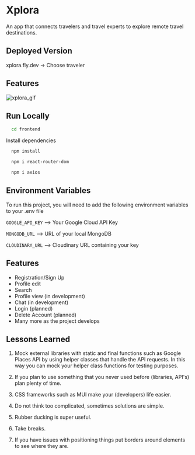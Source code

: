 
# Xplora
An app that connects travelers and travel experts to explore remote travel destinations. 

## Deployed Version
xplora.fly.dev -> Choose traveler

## Features 
![xplora_gif](https://user-images.githubusercontent.com/122820707/232805810-04f01354-e059-4b27-a394-729efa10ef82.gif)

## Run Locally

```bash
  cd frontend
```

Install dependencies

```bash
  npm install
```

```bash
  npm i react-router-dom
```

```bash
  npm i axios
```


## Environment Variables

To run this project, you will need to add the following environment variables to your .env file

`GOOGLE_API_KEY` --> Your Google Cloud API Key

`MONGODB_URL` --> URL of your local MongoDB

`CLOUDINARY_URL` --> Cloudinary URL containing your key

## Features

- Registration/Sign Up
- Profile edit 
- Search 
- Profile view (in development)
- Chat (in development)
- Login (planned)
- Delete Account (planned)
- Many more as the project develops

## Lessons Learned

1. Mock external libraries with static and final functions such as Google Places API by using helper classes that handle the API requests. In this way you can mock your helper class functions for testing purposes. 

2. If you plan to use something that you never used before (libraries, API's) plan plenty of time.

3. CSS frameworks such as MUI make your (developers) life easier. 

4. Do not think too complicated, sometimes solutions are simple. 

5. Rubber ducking is super useful.

6. Take breaks.

7. If you have issues with positioning things put borders around elements to see where they are. 
